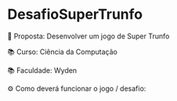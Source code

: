# DesafioSuperTrunfo

🤝 Proposta: Desenvolver um jogo de Super Trunfo	

📚 Curso: Ciência da Computação

📚 Faculdade: Wyden

⚙️ Como deverá funcionar o jogo / desafio: 
